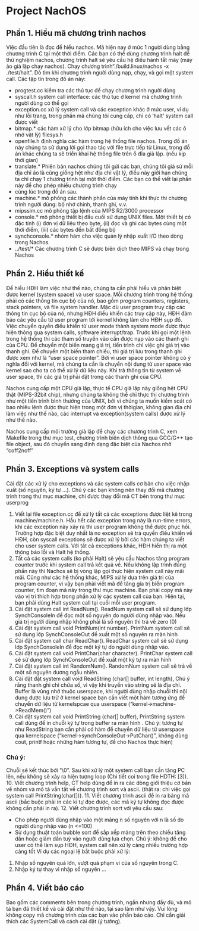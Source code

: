 # Project NachOS

## Phần 1. Hiểu mã chương trình nachos

Việc đầu tiên là đọc để hiểu nachos. Mã hiện nay ở mức 1 người dùng bằng chương trình C tại một thời điểm. Các bạn có thể dùng chương trình halt để thử nghiệm nachos, chương trình halt sẽ yêu cầu hệ điều hành tắt máy (máy ảo giả lập chạy nachos). Chạy chương trình“./build.linux/nachos -x ./test/halt”. Dò tìm khi chương trình người dùng nạp, chạy, và gọi một system call.
Các tập tin trong đồ án này:
- progtest.cc kiểm tra các thủ tục để chạy chương trình người dùng
- syscall.h system call interface: các thủ tục ở kernel mà chương trình người dùng có thể gọi
- exception.cc xử lý system call và các exception khác ở mức user, ví dụ như lỗi trang, trong phần mã chúng tôi cung cấp, chỉ có ‘halt’ system call được viết
- bitmap.* các hàm xử lý cho lớp bitmap (hữu ích cho việc lưu vết các ô nhớ vật lý) filesys.h
- openfile.h định nghĩa các hàm trong hệ thống file nachos. Trong đồ án này chúng ta sử dụng lời gọi thao tác với file trực tiếp từ Linux, trong đồ án khác chúng ta sẽ triển khai hệ thống file trên ổ đĩa giả lập. (nếu kịp thời gian)
- translate.* Phiên bản nachos chúng tôi gửi các bạn, chúng tôi giả sử mỗi địa chỉ ảo là cũng giống hệt như địa chỉ vật lý, điều này giới hạn chúng ta chỉ chạy 1 chương trình tại một thời điểm. Các bạn có thể viết lại phần này để cho phép nhiều chương trình chạy
- cùng lúc trong đồ án sau.
- machine.* mô phỏng các thành phần của máy tính khi thực thi chương trình người dùng:
bộ nhớ chính, thanh ghi, v.v.
- mipssim.cc mô phỏng tập lệnh của MIPS R2/3000 processor
- console.* mô phỏng thiết bị đầu cuối sử dụng UNIX files. Một thiết bị có đặc tính (i) đơn
vị dữ liệu theo byte, (ii) đọc và ghi các bytes cùng một thời điểm, (iii) các bytes đến bất
đồng bộ
- synchconsole.* nhóm hàm cho việc quản lý nhập xuất I/O theo dòng trong Nachos.
- ../test/* Các chương trình C sẽ được biên dịch theo MIPS và chạy trong Nachos

## Phần 2. Hiểu thiết kế

Để hiểu HĐH làm việc như thế nào, chúng ta cần phải hiểu và phân biệt được kernel (system space) và user space. Mỗi chương trình trong hệ thống phải có các thông tin cục bộ của nó, bao gồm program counters, registers, stack pointers, và file system handler. Mặc dù user program truy cập các thông tin cục bộ của nó, nhưng HĐH điều khiển các truy cập này, HĐH đảm bảo các yêu cầu từ user program tới kernel không làm cho HĐH sụp đổ. Việc chuyển quyền điều khiển từ user mode thành system mode được thực hiện thông qua system calls, software interrupt/trap. Trước khi gọi một lệnh trong hệ thống thì các tham số truyền vào cần được nạp vào các thanh ghi của CPU. Để chuyển một biến mang giá trị, tiến trình chỉ việc ghi giá trị vào thanh ghi. Để chuyển một biến tham chiếu, thì giá trị lưu trong thanh ghi được xem như là “user space pointer”. Bởi vì user space pointer không có ý nghĩa đối với kernel, mà chúng ta cần là chuyển nội dung từ user space vào kernel sao cho ta có thể xử lý dữ liệu này. Khi trả thông tin từ system về user space, thì các giá trị phải đặt trong các thanh ghi của CPU. 

Nachos cung cấp một CPU giả lập, thực tế CPU giả lập này giống hệt CPU thật (MIPS-32bit chip), nhưng chúng ta không thể chỉ thực thi chương trình như một tiến trình bình thường của UNIX, bởi vì chúng ta muốn kiểm soát có bao nhiêu lệnh được thực hiện trong một đơn vị thờigian, không gian địa chỉ làm việc như thế nào, các interrupt và exception(system calls) được xử lý như thế nào.

Nachos cung cấp môi trường giả lập để chạy các chương trình C, xem Makefile trong thư mục test, chương trình biên dịch thông qua GCC/G++ tạo file object, sau đó chuyển sang định dạng đặc biệt của Nachos nhờ “coff2noff”
## Phần 3. Exceptions và system calls
Cài đặt các xử lý cho exceptions và các system calls cơ bản cho việc nhập xuất (số nguyên, ký tự …). Chú ý các bạn không nên thay đổi mã chương trình trong thư mục machine, chỉ được thay đổi mã CT bên trong thư mục userprog
1. Viết lại file exception.cc để xử lý tất cả các exceptions được liệt kê trong machine/machine.h. Hầu hết các exception trong này là run-time errors, khi các exception này xảy ra thì user program không thể được phục hồi. Trường hợp đặc biệt duy nhất là no exception sẽ trả quyền điều khiển về HĐH, còn syscall exceptions sẽ được xử lý bởi các
hàm chúng ta viết cho user system calls. Với tất cả exceptions khác, HĐH hiển thị ra một thông báo lỗi và Halt hệ thống.
2. Tất cả các system calls (ko phải Halt) sẽ yêu cầu Nachos tăng program counter trước khi system call trả kết quả về. Nếu không lập trình đúng phần này thì Nachos sẽ bị vòng lặp gọi thực hiện system call này mãi mãi. Cũng như các hệ thống khác, MIPS xử lý dựa trên giá trị của program counter, vì vậy bạn phải viết mã để tăng gia trị biến program counter, tìm đoạn mã này trong thư mục machine. Bạn phải copy mã này vào vị trí thích hợp trong phần xử lý các system call của bạn. Hiện tại, bạn phải dùng Halt system call tại cuối mỗi user program. 
3. Cài đặt system call int ReadNum(). ReadNum system call sẽ sử dụng lớp SynchConsoleIn để đọc một số nguyên do người dùng nhập vào. Nếu giá trị người dùng nhập không phải là số nguyên thì trả về zero (0)
4. Cài đặt system call void PrintNum(int number). PrintNum system call sẽ sử dụng lớp SynchConsoleOut để xuất một số nguyên ra màn hình
5. Cài đặt system call char ReadChar(). ReadChar system call sẽ sử dụng lớp SynchConsoleIn để đọc một ký tự do người dùng nhập vào.
6. Cài đặt system call void PrintChar(char character). PrintChar system call sẽ sử dụng lớp SynchConsoleOut để xuất một ký tự ra màn hình
7. Cài đặt system call int RandomNum(). RandomNum system call sẽ trả về một số nguyên dương ngẫu nhiên.
8. Cài đặt đặt system call void ReadString (char[] buffer, int length), Chú ý rằng thanh ghi chỉ chứa số, vì vậy khi truyền vào string sẽ là địa chỉ. Buffer là vùng nhớ thuộc userspace, khi người dùng nhập chuỗi thì nội dung được lưu trữ ở kernel space bạn cần viết một hàm tương ứng để chuyển dữ liệu từ kernelspcae qua userspace (“kernel->machine->ReadMem()”)
9. Cài đặt system call void PrintString (char[] buffer), PrintString system call dùng để in chuỗi ký tự trong buffer ra màn hình . Chú ý: tương tự như ReadString bạn cần phải có hàm để chuyển dữ liệu từ userspace qua kernelspace (“kernel->synchConsoleOut->PutChar()”, không dùng cout, printf hoặc những hàm tương tự, để cho Nachos thực hiện) 
### Chú ý: 
Chuỗi sẽ kết thúc bởi “\0”.
Sau khi xử lý một system call bạn cần tăng PC lên, nếu không sẽ xảy ra hiện tượng loop (Chi tiết coi trong file HDTH: [3]).
10. Viết chương trình help, CT help dùng để in ra các dòng giới thiệu cơ bản về nhóm và mô tả vắn tắt về chương trình sort và ascii. (thật ra: chỉ việc gọi system call PrintString(char[])).
11. Viết chương trình ascii để in ra bảng mã ascii (bắc buộc phải in các kí tự đọc được, các mã ký tự không đọc được không cần phải in ra).
12. Viết chương trình sort với yêu cầu sau:
- Cho phép người dùng nhập vào một mảng n số nguyên với n là số do người dùng nhập vào (n <=100)
- Sử dụng thuật toán bubble sort để sắp xếp mảng trên theo chiều tăng dần hoặc giảm dần tuỳ vào người dùng lựa chọn.
Chú ý: không để cho user có thể làm sụp HĐH, system call nên xử lý càng nhiều trường hợp càng tốt
Ví dụ các ngoại lệ bắt buộc phải xử lý:
1. Nhập số nguyên quá lớn, vượt quá phạm vi của số nguyên trong C.
2. Nhập ký tự thay vì nhập số nguyên
…
## Phần 4. Viết báo cáo
Bao gồm các comments bên trong chương trình, ngắn nhưng đầy đủ, và mô tả bạn đã thiết kế và cài đặt như thế nào, tại sao làm như vậy. Vui lòng không copy mã chương trình của các bạn vào phần báo cáo. Chỉ cần giải thích các SystemCall và cách cài đặt (ý tưởng).
